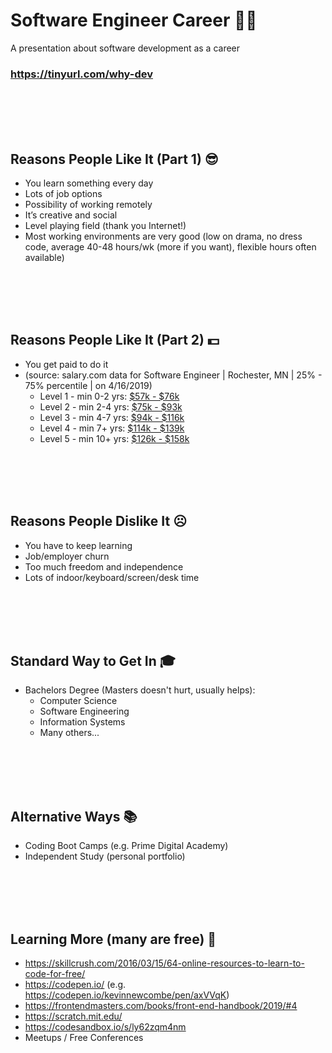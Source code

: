 # Software Engineer Career 👩‍💻
A presentation about software development as a career
### https://tinyurl.com/why-dev

<br/><br/><br/><br/>

## Reasons People Like It (Part 1) 😎
- You learn something every day
- Lots of job options
- Possibility of working remotely
- It’s creative and social
- Level playing field (thank you Internet!)
- Most working environments are very good (low on drama, no dress code, average 40-48 hours/wk (more if you want), flexible hours often available)

<br/><br/><br/><br/>

## Reasons People Like It (Part 2) 💵
- You get paid to do it
- (source: salary.com data for Software Engineer | Rochester, MN | 25% - 75% percentile | on 4/16/2019)
  - Level 1 - min 0-2 yrs: [$57k - $76k](https://swz.salary.com/SalaryWizard/Software-Engineer-I-Salary-Details-Rochester-MN.aspx)
  - Level 2 - min 2-4 yrs: [$75k - $93k](https://swz.salary.com/SalaryWizard/Software-Engineer-II-Salary-Details-Rochester-MN.aspx)
  - Level 3 - min 4-7 yrs: [$94k - $116k](https://swz.salary.com/SalaryWizard/Software-Engineer-III-Salary-Details-Rochester-MN.aspx)
  - Level 4 - min 7+  yrs: [$114k - $139k](https://swz.salary.com/SalaryWizard/Software-Engineer-IV-Salary-Details-Rochester-MN.aspx)
  - Level 5 - min 10+ yrs: [$126k - $158k](https://swz.salary.com/SalaryWizard/Software-Engineer-V-Salary-Details-Rochester-MN.aspx)

<br/><br/><br/><br/>

## Reasons People Dislike It ☹️
- You have to keep learning
- Job/employer churn
- Too much freedom and independence
- Lots of indoor/keyboard/screen/desk time

<br/><br/><br/><br/>

## Standard Way to Get In 🎓
- Bachelors Degree (Masters doesn't hurt, usually helps):
  - Computer Science
  - Software Engineering
  - Information Systems
  - Many others...

<br/><br/><br/><br/>

## Alternative Ways 📚
- Coding Boot Camps (e.g. Prime Digital Academy)
- Independent Study (personal portfolio)

<br/><br/><br/><br/>

## Learning More (many are free) 🚀
- https://skillcrush.com/2016/03/15/64-online-resources-to-learn-to-code-for-free/
- https://codepen.io/ (e.g. https://codepen.io/kevinnewcombe/pen/axVVqK)
- https://frontendmasters.com/books/front-end-handbook/2019/#4
- https://scratch.mit.edu/
- https://codesandbox.io/s/ly62zqm4nm
- Meetups / Free Conferences
